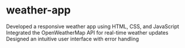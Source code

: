 # weather-app
Developed a responsive weather app using HTML, CSS, and JavaScript Integrated the OpenWeatherMap API for real-time weather updates Designed an intuitive user interface with error handling
